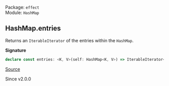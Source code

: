 Package: `effect`<br />
Module: `HashMap`<br />

## HashMap.entries

Returns an `IterableIterator` of the entries within the `HashMap`.

**Signature**

```ts
declare const entries: <K, V>(self: HashMap<K, V>) => IterableIterator<[K, V]>
```

[Source](https://github.com/Effect-TS/effect/tree/main/packages/effect/src/HashMap.ts#L246)

Since v2.0.0